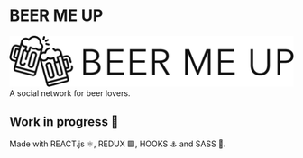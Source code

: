 # BEER ME UP
![logo](./src/img/logoBeer.png)
A social network for beer lovers.


## Work in progress 🚧
Made with REACT.js ⚛️, REDUX 🟪, HOOKS ⚓ and SASS 🎀.